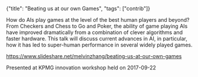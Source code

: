 {"title": "Beating us at our own Games", "tags": ["contrib"]}

How do AIs play games at the level of the best human players and beyond?
From Checkers and Chess to Go and Poker, the ability of game playing AIs have
improved dramatically from a combination of clever algorithms and faster
hardware. This talk will discuss current advances in AI, in particular, how it
has led to super-human performance in several widely played games.

https://www.slideshare.net/melvinzhang/beating-us-at-our-own-games

Presented at KPMG innovation workshop held on 2017-09-22

